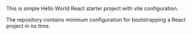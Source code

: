 This is simple Hello World React starter project with vite configuration.

The repository contains minimum configuration for bootstrapping a React project in no time.


